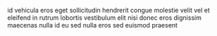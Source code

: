 id vehicula eros eget sollicitudin hendrerit congue molestie velit vel et
eleifend in rutrum lobortis vestibulum elit nisi donec eros dignissim maecenas
nulla id eu sed nulla eros sed euismod praesent